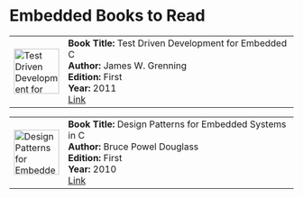 # Embedded Books to Read

<table style="width: 100%;">
   <tr>
      <td style="width: 80px;">
         <img src="https://books.google.com/books/publisher/content?id=dA9QDwAAQBAJ&printsec=frontcover&img=1" alt="Test Driven Development for Embedded C" width="80" height="auto"/>
      </td>
      <td style="width: 100%;">
         <strong>Book Title:</strong> Test Driven Development for Embedded C<br/>
         <strong>Author:</strong> James W. Grenning<br/>
         <strong>Edition:</strong> First<br/>
         <strong>Year:</strong> 2011<br/>
         <a href="https://www.google.com/books/edition/Test_Driven_Development_for_Embedded_C/dA9QDwAAQBAJ" target="_blank">Link</a>
      </td>
   </tr>
</table>

<table>
   <tr>
      <td style="width: 80px;">
         <img src="https://books.google.com/books/content?id=UnpIKZmodSAC&hl=tr&pg=PP1&img=1&zoom=3&bul=1&sig=ACfU3U3vuYIwbnLLqrUrOpQgZQ3dXn3R-Q" alt="Design Patterns for Embedded Systems in C" width="80" height="auto"/>
      </td>
      <td style="width: 100%;">
         <strong>Book Title:</strong> Design Patterns for Embedded Systems in C<br/>
         <strong>Author:</strong> Bruce Powel Douglass<br/>
         <strong>Edition:</strong> First<br/>
         <strong>Year:</strong> 2010<br/>
         <a href="https://www.google.com/books/edition/Design_Patterns_for_Embedded_Systems_in/UnpIKZmodSAC?hl" target="_blank">Link</a>
      </td>
   </tr>
</table>